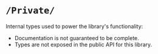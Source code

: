 #  `/Private/`

Internal types used to power the library's functionality:
- Documentation is not guaranteed to be complete.
- Types are not exposed in the public API for this library.



